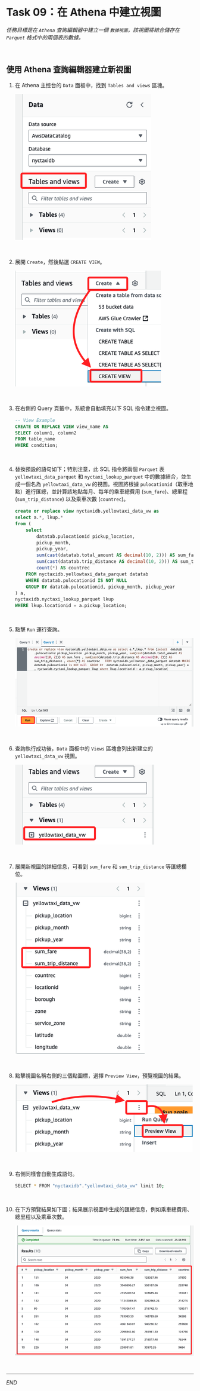 # Task 09：在 Athena 中建立視圖

_任務目標是在 `Athena` 查詢編輯器中建立一個 `數據視圖`，該視圖將結合儲存在 `Parquet` 格式中的兩個表的數據。_

<br>

## 使用 Athena 查詢編輯器建立新視圖

1. 在 Athena 主控台的 `Data` 面板中，找到 `Tables and views` 區塊。

    ![](images/img_131.png)

<br>

2. 展開 `Create`，然後點選 `CREATE VIEW`。

    ![](images/img_132.png)

<br>

3. 在右側的 Query 頁籤中，系統會自動填充以下 SQL 指令建立視圖。

    ```sql
    -- View Example
    CREATE OR REPLACE VIEW view_name AS
    SELECT column1, column2
    FROM table_name
    WHERE condition;
    ```

<br>

4. 替換預設的語句如下；特別注意，此 SQL 指令將兩個 `Parquet` 表 `yellowtaxi_data_parquet` 和 `nyctaxi_lookup_parquet` 中的數據結合，並生成一個名為 `yellowtaxi_data_vw` 的視圖。視圖將根據 `pulocationid`（取車地點）進行匯總，並計算該地點每月、每年的乘車總費用 (`sum_fare`)、總里程 (`sum_trip_distance`) 以及乘車次數 (`countrec`)。

    ```sql
    create or replace view nyctaxidb.yellowtaxi_data_vw as 
    select a.*, lkup.* 
    from (
        select 
            datatab.pulocationid pickup_location,
            pickup_month,
            pickup_year,
            sum(cast(datatab.total_amount AS decimal(10, 2))) AS sum_fare,
            sum(cast(datatab.trip_distance AS decimal(10, 2))) AS sum_trip_distance,
            count(*) AS countrec
        FROM nyctaxidb.yellowtaxi_data_parquet datatab
        WHERE datatab.pulocationid IS NOT NULL
        GROUP BY datatab.pulocationid, pickup_month, pickup_year
    ) a, 
    nyctaxidb.nyctaxi_lookup_parquet lkup
    WHERE lkup.locationid = a.pickup_location;
    ```

<br>

5. 點擊 `Run` 運行查詢。

    ![](images/img_133.png)

<br>

6. 查詢執行成功後，`Data` 面板中的 `Views` 區塊會列出新建立的 `yellowtaxi_data_vw` 視圖。

    ![](images/img_134.png)

<br>

7. 展開新視圖的詳細信息，可看到 `sum_fare` 和 `sum_trip_distance` 等匯總欄位。

    ![](images/img_135.png)

<br>

8. 點擊視圖名稱右側的三個點圖標，選擇 `Preview View`，預覽視圖的結果。

    ![](images/img_136.png)

<br>

9. 右側同樣會自動生成語句。

    ```bash
    SELECT * FROM "nyctaxidb"."yellowtaxi_data_vw" limit 10;
    ```

<br>

10. 在下方預覽結果如下圖；結果展示視圖中生成的匯總信息，例如乘車總費用、總里程以及乘車次數。

    ![](images/img_137.png)

<br>

___

_END_